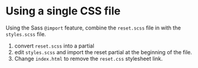 # Using a single CSS file

Using the Sass `@import` feature, combine the `reset.scss` file in
with the `styles.scss` file.

1. convert `reset.scss` into a partial
2. edit `styles.scss` and import the reset partial at the beginning of
   the file.
3. Change `index.html` to remove the `reset.css` stylesheet link.
